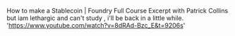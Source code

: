 How to make a Stablecoin | Foundry Full Course Excerpt with Patrick Collins but iam lethargic and can't study , i'll be back in a little while.
'https://www.youtube.com/watch?v=8dRAd-Bzc_E&t=9206s' 
